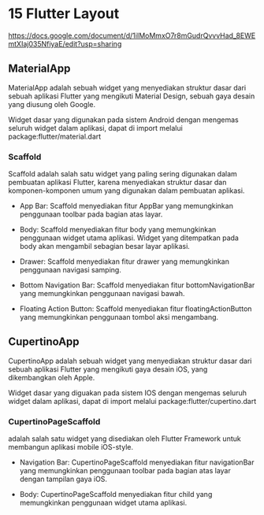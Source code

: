 # 15 Flutter Layout

<https://docs.google.com/document/d/1iIMoMmxO7r8mGudrQvvvHad_8EWEmtXIaj035NfiyaE/edit?usp=sharing>

## MaterialApp

MaterialApp adalah sebuah widget yang menyediakan struktur dasar dari sebuah aplikasi Flutter yang mengikuti Material Design, sebuah gaya desain yang diusung oleh Google.

Widget dasar yang digunakan pada sistem Android dengan mengemas seluruh widget dalam aplikasi, dapat di import melalui package:flutter/material.dart

### Scaffold

Scaffold adalah salah satu widget yang paling sering digunakan dalam pembuatan aplikasi Flutter, karena menyediakan struktur dasar dan komponen-komponen umum yang digunakan dalam pembuatan aplikasi.

* App Bar: Scaffold menyediakan fitur AppBar yang memungkinkan penggunaan toolbar pada bagian atas layar.

* Body: Scaffold menyediakan fitur body yang memungkinkan penggunaan widget utama aplikasi. Widget yang ditempatkan pada body akan mengambil sebagian besar layar aplikasi.

* Drawer: Scaffold menyediakan fitur drawer yang memungkinkan penggunaan navigasi samping.

* Bottom Navigation Bar: Scaffold menyediakan fitur bottomNavigationBar yang memungkinkan penggunaan navigasi bawah.

* Floating Action Button: Scaffold menyediakan fitur floatingActionButton yang memungkinkan penggunaan tombol aksi mengambang.

## CupertinoApp

CupertinoApp adalah sebuah widget yang menyediakan struktur dasar dari sebuah aplikasi Flutter yang mengikuti gaya desain iOS, yang dikembangkan oleh Apple.

Widget dasar yang diguakan pada sistem IOS dengan mengemas seluruh widget dalam aplikasi, dapat di import melalui package:flutter/cupertino.dart

### CupertinoPageScaffold

adalah salah satu widget yang disediakan oleh Flutter Framework untuk membangun aplikasi mobile iOS-style.

* Navigation Bar: CupertinoPageScaffold menyediakan fitur navigationBar yang memungkinkan penggunaan toolbar pada bagian atas layar dengan tampilan gaya iOS.

* Body: CupertinoPageScaffold menyediakan fitur child yang memungkinkan penggunaan widget utama aplikasi.
